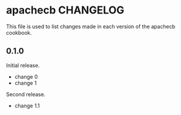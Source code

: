 # apachecb CHANGELOG

This file is used to list changes made in each version of the apachecb cookbook.

## 0.1.0

Initial release.

- change 0
- change 1

Second release.

- change 1.1

